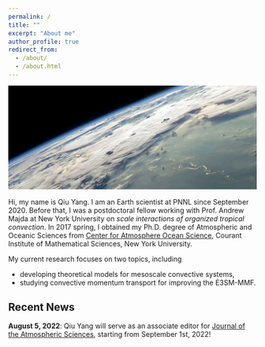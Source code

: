 ```yaml
---
permalink: /
title: ""
excerpt: "About me"
author_profile: true
redirect_from: 
  - /about/
  - /about.html
---
```

<img src="/files/space-1673306930979-5592.jpeg" alt="drawing" width="1680"/>

Hi, my name is Qiu Yang. I am an Earth scientist at PNNL since September 2020. Before that, I was a postdoctoral fellow working with Prof. Andrew Majda at New York University on *scale interactions of organized tropical convection*. In 2017 spring, I obtained my Ph.D. degree of Atmospheric and Oceanic Sciences from [Center for Atmosphere Ocean Science](https://caos.cims.nyu.edu/dynamic/), Courant Institute of Mathematical Sciences, New York University.

My current research focuses on two topics, including 
* developing theoretical models for mesoscale convective systems, 
* studying convective momentum transport for improving the E3SM-MMF. 

Recent News
-
**August 5, 2022**: Qiu Yang will serve as an associate editor for [Journal of the Atmospheric Sciences](https://www.ametsoc.org/index.cfm/ams/publications/journals/journal-of-the-atmospheric-sciences/#contacts), starting from September 1st, 2022! 


<!--December 14, 2021: I will give an oral presentation to present our recent work at 2021 AGU fall meeting. The title of my talk is *A Simple Lagrangian Parcel Model for the Initiation of Summer-time Mesoscale Convective Systems over the Central United States*. Please check the schedule [here](https://agu.confex.com/agu/fm21/meetingapp.cgi/Paper/831604). You can also watch my [pre-recorded video](https://www.dropbox.com/s/8tasok7wnit6quf/Qiu_Yang_PNNL.mp4?dl=0).

December 13, 2021: I will give an oral presentation to honor the memory of Prof. Andrew Majda at 2021 AGU fall meeting. The title of my talk is *Upscale Impact of Mesoscale Convective Systems on the Madden-Julian Oscillation and Its Parameterization in a Coarse-Resolution GCM*. Please check the schedule [here](https://agu.confex.com/agu/fm21/meetingapp.cgi/Paper/831707). You can also watch my [pre-recorded video](https://www.dropbox.com/s/wdcdmwf85c2piy3/Qiu_Yang_NYU.mp4?dl=0). 

<!--Septermber 2, 2021: Our recent study on the initiation of summer-time MCSs over the central US is accepted by JAS! In this study, we developed a simple Lagrangian parcel model to capture realistic features of convective initiation and illustrate a bare-bone mechanism for MCS genesis. Please check it out [here](https://journals.ametsoc.org/view/journals/atsc/aop/JAS-D-21-0136.1/JAS-D-21-0136.1.xml).

May 11, 2021: I gave a virtual talk in the 34th Conference on Hurricanes and Tropical Meteorology in New Orleans, LA. The title of my talk is "Upscale Impact of Mesoscale Convective Systems on the Madden-Julian Oscillation and Its Parameterization in a Coarse-Resolution GCM". Here is my pre-recorded [presentation](https://www.dropbox.com/s/cs6yqx23l9kghn8/QiuYang.mp4?dl=0).

This is the front page of a website that is powered by the [academicpages template](https://github.com/academicpages/academicpages.github.io) and hosted on GitHub pages. [GitHub pages](https://pages.github.com) is a free service in which websites are built and hosted from code and data stored in a GitHub repository, automatically updating when a new commit is made to the respository. This template was forked from the [Minimal Mistakes Jekyll Theme](https://mmistakes.github.io/minimal-mistakes/) created by Michael Rose, and then extended to support the kinds of content that academics have: publications, talks, teaching, a portfolio, blog posts, and a dynamically-generated CV. You can fork [this repository](https://github.com/academicpages/academicpages.github.io) right now, modify the configuration and markdown files, add your own PDFs and other content, and have your own site for free, with no ads! An older version of this template powers my own personal website at [stuartgeiger.com](http://stuartgeiger.com), which uses [this Github repository](https://github.com/staeiou/staeiou.github.io).

A data-driven personal website
======
Like many other Jekyll-based GitHub Pages templates, academicpages makes you separate the website's content from its form. The content & metadata of your website are in structured markdown files, while various other files constitute the theme, specifying how to transform that content & metadata into HTML pages. You keep these various markdown (.md), YAML (.yml), HTML, and CSS files in a public GitHub repository. Each time you commit and push an update to the repository, the [GitHub pages](https://pages.github.com/) service creates static HTML pages based on these files, which are hosted on GitHub's servers free of charge.

Many of the features of dynamic content management systems (like Wordpress) can be achieved in this fashion, using a fraction of the computational resources and with far less vulnerability to hacking and DDoSing. You can also modify the theme to your heart's content without touching the content of your site. If you get to a point where you've broken something in Jekyll/HTML/CSS beyond repair, your markdown files describing your talks, publications, etc. are safe. You can rollback the changes or even delete the repository and start over -- just be sure to save the markdown files! Finally, you can also write scripts that process the structured data on the site, such as [this one](https://github.com/academicpages/academicpages.github.io/blob/master/talkmap.ipynb) that analyzes metadata in pages about talks to display [a map of every location you've given a talk](https://academicpages.github.io/talkmap.html).

Getting started
======
1. Register a GitHub account if you don't have one and confirm your e-mail (required!)
1. Fork [this repository](https://github.com/academicpages/academicpages.github.io) by clicking the "fork" button in the top right. 
1. Go to the repository's settings (rightmost item in the tabs that start with "Code", should be below "Unwatch"). Rename the repository "[your GitHub username].github.io", which will also be your website's URL.
1. Set site-wide configuration and create content & metadata (see below -- also see [this set of diffs](http://archive.is/3TPas) showing what files were changed to set up [an example site](https://getorg-testacct.github.io) for a user with the username "getorg-testacct")
1. Upload any files (like PDFs, .zip files, etc.) to the files/ directory. They will appear at https://[your GitHub username].github.io/files/example.pdf.  
1. Check status by going to the repository settings, in the "GitHub pages" section

Site-wide configuration
------
The main configuration file for the site is in the base directory in [_config.yml](https://github.com/academicpages/academicpages.github.io/blob/master/_config.yml), which defines the content in the sidebars and other site-wide features. You will need to replace the default variables with ones about yourself and your site's github repository. The configuration file for the top menu is in [_data/navigation.yml](https://github.com/academicpages/academicpages.github.io/blob/master/_data/navigation.yml). For example, if you don't have a portfolio or blog posts, you can remove those items from that navigation.yml file to remove them from the header. 

Create content & metadata
------
For site content, there is one markdown file for each type of content, which are stored in directories like _publications, _talks, _posts, _teaching, or _pages. For example, each talk is a markdown file in the [_talks directory](https://github.com/academicpages/academicpages.github.io/tree/master/_talks). At the top of each markdown file is structured data in YAML about the talk, which the theme will parse to do lots of cool stuff. The same structured data about a talk is used to generate the list of talks on the [Talks page](https://academicpages.github.io/talks), each [individual page](https://academicpages.github.io/talks/2012-03-01-talk-1) for specific talks, the talks section for the [CV page](https://academicpages.github.io/cv), and the [map of places you've given a talk](https://academicpages.github.io/talkmap.html) (if you run this [python file](https://github.com/academicpages/academicpages.github.io/blob/master/talkmap.py) or [Jupyter notebook](https://github.com/academicpages/academicpages.github.io/blob/master/talkmap.ipynb), which creates the HTML for the map based on the contents of the _talks directory).

**Markdown generator**

I have also created [a set of Jupyter notebooks](https://github.com/academicpages/academicpages.github.io/tree/master/markdown_generator
) that converts a CSV containing structured data about talks or presentations into individual markdown files that will be properly formatted for the academicpages template. The sample CSVs in that directory are the ones I used to create my own personal website at stuartgeiger.com. My usual workflow is that I keep a spreadsheet of my publications and talks, then run the code in these notebooks to generate the markdown files, then commit and push them to the GitHub repository.

How to edit your site's GitHub repository
------
Many people use a git client to create files on their local computer and then push them to GitHub's servers. If you are not familiar with git, you can directly edit these configuration and markdown files directly in the github.com interface. Navigate to a file (like [this one](https://github.com/academicpages/academicpages.github.io/blob/master/_talks/2012-03-01-talk-1.md) and click the pencil icon in the top right of the content preview (to the right of the "Raw | Blame | History" buttons). You can delete a file by clicking the trashcan icon to the right of the pencil icon. You can also create new files or upload files by navigating to a directory and clicking the "Create new file" or "Upload files" buttons. 

Example: editing a markdown file for a talk
![Editing a markdown file for a talk](/images/editing-talk.png)

For more info
------
More info about configuring academicpages can be found in [the guide](https://academicpages.github.io/markdown/). The [guides for the Minimal Mistakes theme](https://mmistakes.github.io/minimal-mistakes/docs/configuration/) (which this theme was forked from) might also be helpful.--> 
